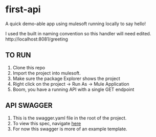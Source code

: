 # first-api
A quick demo-able app using mulesoft running locally to say hello!


I used the built in naming convention so this handler will need edited.
http://localhost:8081/greeting

## TO RUN
1. Clone this repo
2. Import the project into mulesoft.
3. Make sure the package Explorer shows the project
4. Right click on the project -> Run As -> Mule Application
5. Boom, you have a running API with a single GET endpoint

## API SWAGGER
1. This is the swagger.yaml file in the root of the project.
2. To view this spec, navigate [here](http://editor.swagger.io/)
3. For now this swagger is more of an example template.
